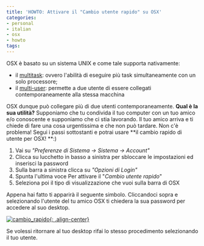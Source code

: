 ```yaml
---
title: 'HOWTO: Attivare il "Cambio utente rapido" su OSX'
categories:
- personal
- italian
- osx
- howto
tags:
---
```

OSX è basato su un sistema UNIX e come tale supporta nativamente:

  * il [multitask](http://en.wikipedia.org/wiki/Computer_multitasking): ovvero l'abilità di eseguire più task simultaneamente con un solo processore;
  * il [multi-user](http://en.wikipedia.org/wiki/Multi-user): permette a due utente di essere collegati contemporaneamente alla stessa macchina

OSX dunque può collegare più di due utenti contemporaneamente. **Qual è la
sua utilità?** Supponiamo che tu condivida il tuo computer con un tuo amico
e/o conoscente e supponiamo che ci stia lavorando. Il tuo amico arriva e ti
chiede di fare una cosa urgentissima e che non può tardare. Non c'è problema!
Segui i passi sottostanti e potrai usare **il cambio rapido di utente per OSX!
**:)

  1. Vai su _"Preferenze di Sistema -> Sistema -> Account"_
  2. Clicca su lucchetto in basso a sinistra per sbloccare le impostazioni ed inserisci la password
  3. Sulla barra a sinistra clicca su _"Opzioni di Login"_
  4. Spunta l'ultima voce Per attivare il "_Cambio utente rapido_"
  5. Seleziona poi il tipo di visualizzazione che vuoi sulla barra di OSX
    
Appena hai fatto ti apparirà il seguente simbolo. Cliccandoci sopra e
selezionando l'utente del tu amico OSX ti chiedera la sua password per
accedere al suo desktop.

[![cambio_rapido]({{site.url}}/images/cambio_rapido.png){: .align-center}]({{site.url}}/images/cambio_rapido.png)

Se volessi ritornare al tuo desktop rifai lo stesso procedimento selezionando
il tuo utente.

